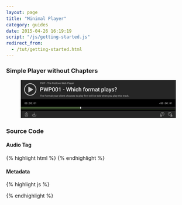 ```yaml
---
layout: page
title: "Minimal Player"
category: guides
date: 2015-04-26 16:19:19
script: "/js/getting-started.js"
redirect_from:
  - /tut/getting-started.html
---
```


### Simple Player without Chapters

<figure>
  <img src="/assets/examples/minimal.png" alt="Minimal Player" class="fullwidth-img shadow">
</figure>

### Source Code

#### Audio Tag

{% highlight html %}
<audio id="my-ID">
            <source src="../which-format/podlove-test-track.mp4" type="audio/mp4"/>
            <source src="../which-format/podlove-test-track.mp3" type="audio/mpeg"/>
            <source src="../which-format/podlove-test-track.ogg" type="audio/ogg; codecs=vorbis"/>
            <source src="../which-format/podlove-test-track.opus" type="audio/ogg; codecs=opus"/>
        </audio>
{% endhighlight %}

#### Metadata

{% highlight js %}
<script>
  pwp_metadata['my-ID'] = {
      sources: [
          {
              src: "/examples/which-format/podlove-test-track.mp4",
              type: "audio/mp4"
          },
          {
              src:"/examples/which-format/podlove-test-track.mp3",
              type:"audio/mpeg"
          },
          {
              src:"/examples/which-format/podlove-test-track.ogg",
              type:"audio/ogg; codecs=vorbis"
          },
          {
              src:"/examples/which-format/podlove-test-track.opus",
              type:"audio/ogg; codecs=opus"
          }
      ],
      title: 'PWP001 - Which format plays?',
      permalink: '/examples/which-format/index.html',
      subtitle: 'The Format your client chooses to play first will be told when you play this track.',
      publicationDate: '2004-02-12T15:19:21+00:00',
      show: {
          title: 'PWP - The Podlove Web Player',
          subtitle: 'HTML5 Goodness for Podcasts',
          summary: 'Even more text about this player and its advantages...',
          url: 'http://docs.podlove.org'
      },
      duration: '00:02.902'
  };
</script>
{% endhighlight %}
